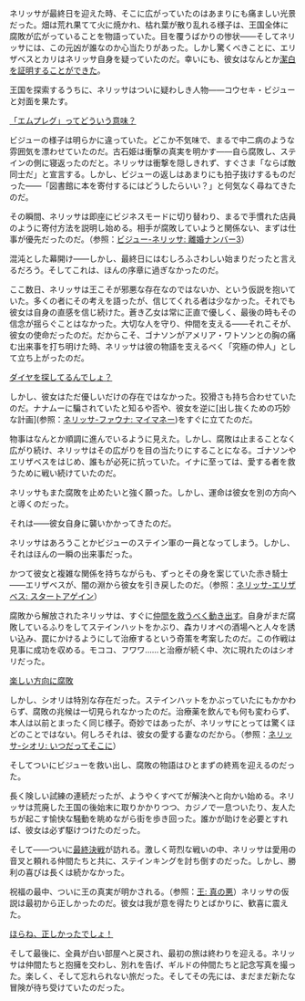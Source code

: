 <!-- title: ネリッサ・ジュリエット・レイヴンクロフト -->
<!-- status: 生存 -->

ネリッサが最終日を迎えた時、そこに広がっていたのはあまりにも痛ましい光景だった。畑は荒れ果てて火に焼かれ、枯れ葉が散り乱れる様子は、王国全体に腐敗が広がっていることを物語っていた。目を覆うばかりの惨状――そしてネリッサには、この元凶が誰なのか心当たりがあった。しかし驚くべきことに、エリザベスとカリはネリッサ自身を疑っていたのだ。幸いにも、彼女はなんとか[潔白を証明することができた](https://www.youtube.com/live/qdYQ5j-0sQI?feature=shared&t=780)。

王国を探索するうちに、ネリッサはついに疑わしき人物――コウセキ・ビジューと対面を果たす。

[「エムプレグ」ってどういう意味？](#embed:https://www.youtube.com/live/qdYQ5j-0sQI?feature=shared&t=961)

ビジューの様子は明らかに違っていた。どこか不気味で、まるで中二病のような雰囲気を漂わせていたのだ。古石姫は衝撃の真実を明かす――自ら腐敗し、ステインの側に寝返ったのだと。ネリッサは衝撃を隠しきれず、すぐさま「ならば敵同士だ」と宣言する。しかし、ビジューの返しはあまりにも拍子抜けするものだった――「図書館に本を寄付するにはどうしたらいい？」と何気なく尋ねてきたのだ。

その瞬間、ネリッサは即座にビジネスモードに切り替わり、まるで手慣れた店員のように寄付方法を説明し始める。相手が腐敗していようと関係ない、まずは仕事が優先だったのだ。（参照：[ビジュー-ネリッサ: 離婚ナンバー3](#edge:nerissa-bijou)）

混沌とした幕開け――しかし、最終日にはむしろふさわしい始まりだったと言えるだろう。そしてこれは、ほんの序章に過ぎなかったのだ。

ここ数日、ネリッサは王こそが邪悪な存在なのではないか、という仮説を抱いていた。多くの者にその考えを語ったが、信じてくれる者は少なかった。それでも彼女は自身の直感を信じ続けた。蒼き乙女は常に正直で優しく、最後の時もその信念が揺らぐことはなかった。大切な人を守り、仲間を支える――それこそが、彼女の使命だったのだ。だからこそ、ゴナソンがアメリア・ワトソンとの胸の痛む出来事を打ち明けた時、ネリッサは彼の物語を支えるべく「究極の仲人」として立ち上がったのだ。

[ダイヤを探してるんでしょ？](#embed:https://www.youtube.com/live/qdYQ5j-0sQI?feature=shared&t=2806)

しかし、彼女はただ優しいだけの存在ではなかった。狡猾さも持ち合わせていたのだ。ナナムーに騙されていたと知るや否や、彼女を逆に[出し抜くための巧妙な計画](参照：[ネリッサ-ファウナ: マイマネー](#edge:fauna-nerissa))をすぐに立てたのだ。

物事はなんとか順調に進んでいるように見えた。しかし、腐敗は止まることなく広がり続け、ネリッサはその広がりを目の当たりにすることになる。ゴナソンやエリザベスをはじめ、誰もが必死に抗っていた。イナに至っては、愛する者を救うために戦い続けていたのだ。

ネリッサもまた腐敗を止めたいと強く願った。しかし、運命は彼女を別の方向へと導くのだった。

それは――彼女自身に襲いかかってきたのだ。

ネリッサはあろうことかビジューのステイン軍の一員となってしまう。しかし、それはほんの一瞬の出来事だった。

かつて彼女と複雑な関係を持ちながらも、ずっとその身を案じていた赤き騎士――エリザベスが、闇の淵から彼女を引き戻したのだ。（参照：[ネリッサ-エリザベス: スタートアゲイン](#edge:liz-nerissa)）

腐敗から解放されたネリッサは、すぐに[仲間を救うべく動き出す](https://www.youtube.com/live/qdYQ5j-0sQI?feature=shared&t=7467)。自身がまだ腐敗しているふりをしてステインハットをかぶり、森カリオペの酒場へと人々を誘い込み、罠にかけるようにして治療するという奇策を考案したのだ。この作戦は見事に成功を収める。モココ、フワワ……と治療が続く中、次に現れたのはシオリだった。

[楽しい方向に腐敗](#embed:https://www.youtube.com/live/qdYQ5j-0sQI?feature=shared&t=7822)

しかし、シオリは特別な存在だった。ステインハットをかぶっていたにもかかわらず、腐敗の兆候は一切見られなかったのだ。治療薬を飲んでも何も変わらず、本人は以前とまったく同じ様子。奇妙ではあったが、ネリッサにとっては驚くほどのことではない。何しろそれは、彼女の愛する妻なのだから。（参照：[ネリッサ-シオリ: いつだってそこに](#edge:shiori-nerissa)）

そしてついにビジューを救い出し、腐敗の物語はひとまずの終焉を迎えるのだった。

長く険しい試練の連続だったが、ようやくすべてが解決へと向かい始める。ネリッサは荒廃した王国の後始末に取りかかりつつ、カジノで一息ついたり、友人たちが起こす愉快な騒動を眺めながら街を歩き回った。誰かが助けを必要とすれば、彼女は必ず駆けつけたのだった。

そして――ついに[最終決戦](https://www.youtube.com/live/qdYQ5j-0sQI?feature=shared&t=11577)が訪れる。激しく苛烈な戦いの中、ネリッサは愛用の音叉と頼れる仲間たちと共に、ステインキングを討ち倒すのだった。しかし、勝利の喜びは長くは続かなかった。

祝福の最中、ついに王の真実が明かされる。（参照：[王: 真の悪](#node:king)）ネリッサの仮説は最初から正しかったのだ。彼女は我が意を得たりとばかりに、歓喜に震えた。

[ほらね、正しかったでしょ！](#embed:https://www.youtube.com/live/qdYQ5j-0sQI?feature=shared&t=12299)

そして最後に、全員が白い部屋へと戻され、最初の旅は終わりを迎える。ネリッサは仲間たちと抱擁を交わし、別れを告げ、ギルドの仲間たちと記念写真を撮った。楽しく、そして忘れられない旅だった。そしてその先には、まだまだ新たな冒険が待ち受けていたのだった。
